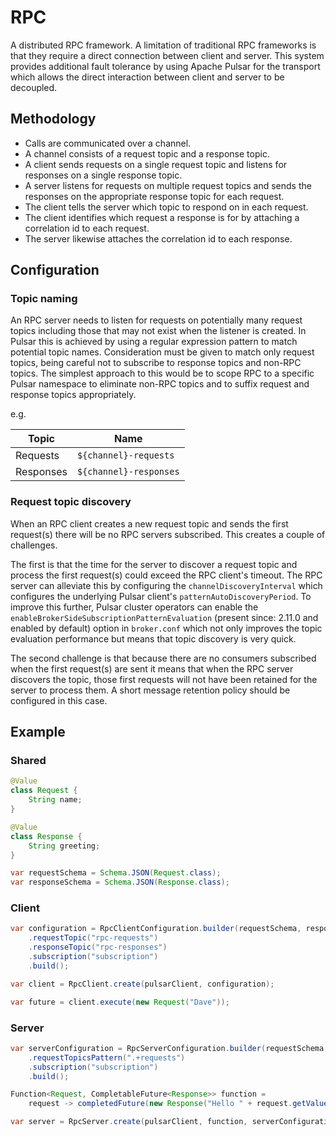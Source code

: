 # RPC

A distributed RPC framework. A limitation of traditional RPC frameworks is that they require a direct connection between
client and server. This system provides additional fault tolerance by using Apache Pulsar for the transport which allows
the direct interaction between client and server to be decoupled.

## Methodology

* Calls are communicated over a channel.
* A channel consists of a request topic and a response topic.
* A client sends requests on a single request topic and listens for responses on a single response topic.
* A server listens for requests on multiple request topics and sends the responses on the appropriate response topic
  for each request.
* The client tells the server which topic to respond on in each request.
* The client identifies which request a response is for by attaching a correlation id to each request.
* The server likewise attaches the correlation id to each response.

## Configuration

### Topic naming

An RPC server needs to listen for requests on potentially many request topics including those that may not exist when
the listener is created. In Pulsar this is achieved by using a regular expression pattern to match potential topic
names. Consideration must be given to match only request topics, being careful not to subscribe to response topics and
non-RPC topics. The simplest approach to this would be to scope RPC to a specific Pulsar namespace to eliminate non-RPC
topics and to suffix request and response topics appropriately.

e.g.

|   Topic   |          Name          |
|-----------|------------------------|
| Requests  | `${channel}-requests`  |
| Responses | `${channel}-responses` |

### Request topic discovery

When an RPC client creates a new request topic and sends the first request(s) there will be no RPC servers subscribed.
This creates a couple of challenges.

The first is that the time for the server to discover a request topic and process the first request(s) could exceed the
RPC client's timeout. The RPC server can alleviate this by configuring the `channelDiscoveryInterval` which configures
the underlying Pulsar client's `patternAutoDiscoveryPeriod`. To improve this further, Pulsar cluster operators can
enable the `enableBrokerSideSubscriptionPatternEvaluation` (present since: 2.11.0 and enabled by default) option in
`broker.conf` which not only improves the topic evaluation performance but means that topic discovery is very quick.

The second challenge is that because there are no consumers subscribed when the first request(s) are sent it means that
when the RPC server discovers the topic, those first requests will not have been retained for the server to
process them. A short message retention policy should be configured in this case.

## Example

### Shared

```java
@Value
class Request {
    String name;
}

@Value
class Response {
    String greeting;
}

var requestSchema = Schema.JSON(Request.class);
var responseSchema = Schema.JSON(Response.class);
```

### Client

```java
var configuration = RpcClientConfiguration.builder(requestSchema, responseSchema)
    .requestTopic("rpc-requests")
    .responseTopic("rpc-responses")
    .subscription("subscription")
    .build();

var client = RpcClient.create(pulsarClient, configuration);

var future = client.execute(new Request("Dave"));
```

### Server

```java
var serverConfiguration = RpcServerConfiguration.builder(requestSchema, responseSchema)
    .requestTopicsPattern(".+requests")
    .subscription("subscription")
    .build();

Function<Request, CompletableFuture<Response>> function =
    request -> completedFuture(new Response("Hello " + request.getValue() + "!"));

var server = RpcServer.create(pulsarClient, function, serverConfiguration);
```

